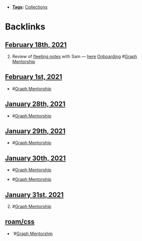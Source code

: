 - **[Tags](<Tags.md>):** [Collections](<Collections.md>)

# Backlinks
## [February 18th, 2021](<February 18th, 2021.md>)
2. Review of [fleeting notes](<fleeting notes.md>) with Sam — [here](((0oR0z3jPD))) [Onboarding](<Onboarding.md>) #[Graph Mentorship](<Graph Mentorship.md>)

## [February 1st, 2021](<February 1st, 2021.md>)
- #[Graph Mentorship](<Graph Mentorship.md>)

## [January 28th, 2021](<January 28th, 2021.md>)
- #[Graph Mentorship](<Graph Mentorship.md>)

## [January 29th, 2021](<January 29th, 2021.md>)
- #[Graph Mentorship](<Graph Mentorship.md>)

## [January 30th, 2021](<January 30th, 2021.md>)
- #[Graph Mentorship](<Graph Mentorship.md>)

- #[Graph Mentorship](<Graph Mentorship.md>)

## [January 31st, 2021](<January 31st, 2021.md>)
2. #[Graph Mentorship](<Graph Mentorship.md>)

## [roam/css](<roam/css.md>)
- `#[Graph Mentorship](<Graph Mentorship.md>)

